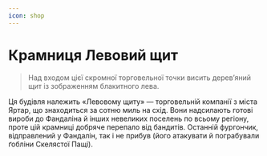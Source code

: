```yaml
---
icon: shop
---
```



# Крамниця Левовий щит
>Над входом цієї скромної торговельної точки висить дерев’яний щит із зображенням блакитного лева.

Ця будівля належить «Левовому щиту» — торговельній компанії з міста Яртар, що знаходиться за сотню миль на схід. Вони надсилають готові вироби до Фандаліна й
інших невеликих поселень по всьому регіону, проте цій крамниці добряче перепало від бандитів. Останній фургончик, відправлений у Фандалін, так і не прибув (його атакувати й пограбували ґобліни Скелястої Пащі).
